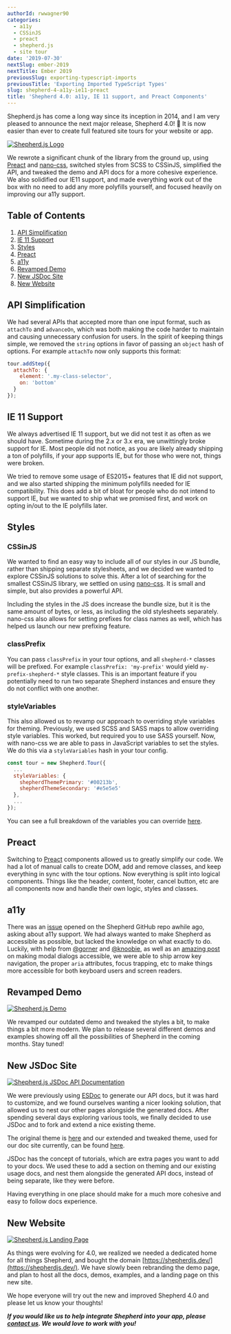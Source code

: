 ```yaml
---
authorId: rwwagner90
categories: 
  - a11y
  - CSSinJS
  - preact
  - shepherd.js
  - site tour
date: '2019-07-30'
nextSlug: ember-2019
nextTitle: Ember 2019
previousSlug: exporting-typescript-imports
previousTitle: 'Exporting Imported TypeScript Types'
slug: shepherd-4-a11y-ie11-preact
title: 'Shepherd 4.0: a11y, IE 11 support, and Preact Components'
---
```


Shepherd.js has come a long way since its inception in 2014, and I am very pleased to announce the
next major release, Shepherd 4.0! 🎉 It is now easier than ever to create full featured site tours
for your website or app.

[![Shepherd.js Logo](/img/blog/shepherd-4-a11y-ie11-preact/shepherd-logo.png)](https://shepherdjs.dev/)

We rewrote a significant chunk of the library from the ground up, using [Preact](https://preactjs.com/) and 
[nano-css](https://github.com/streamich/nano-css), switched styles from SCSS to CSSinJS, simplified 
the API, and tweaked the demo and API docs for a more cohesive experience.
We also solidified our IE11 support, and made everything work out of the box with no need to add any more
polyfills yourself, and focused heavily on improving our a11y support.

## Table of Contents
1. [API Simplification](#apisimplification)
1. [IE 11 Support](#ie11support)
1. [Styles](#styles)
1. [Preact](#preact)
1. [a11y](#a11y)
1. [Revamped Demo](#revampeddemo)
1. [New JSDoc Site](#newjsdocsite)
1. [New Website](#newwebsite)

## API Simplification

We had several APIs that accepted more than one input format, such as `attachTo` and 
`advanceOn`, which was both making the code harder to maintain and causing unnecessary 
confusion for users. In the spirit of keeping things simple, we removed the `string` options
in favor of passing an `object` hash of options. For example `attachTo` now only supports
this format:

```js
tour.addStep({
  attachTo: {
    element: '.my-class-selector',
    on: 'bottom'
  }
});
```

## IE 11 Support

We always advertised IE 11 support, but we did not test it as often as we should have. 
Sometime during the 2.x or 3.x era, we unwittingly broke support for IE. Most people did not
notice, as you are likely already shipping a ton of polyfills, if your app supports IE, but
for those who were not, things were broken.

We tried to remove some usage of ES2015+ features that IE did not support, and we also
started shipping the minimum polyfills needed for IE compatibility. This does add a bit of
bloat for people who do not intend to support IE, but we wanted to ship what we promised first,
and work on opting in/out to the IE polyfills later.

## Styles

### CSSinJS

We wanted to find an easy way to include all of our styles in our JS bundle, rather than shipping separate
stylesheets, and we decided we wanted to explore CSSinJS solutions to solve this.
After a lot of searching for the smallest CSSinJS library, we settled on using [nano-css](https://github.com/streamich/nano-css).
It is small and simple, but also provides a powerful API. 

Including the styles in the JS does increase the bundle size, but it is the same amount of bytes, or less, 
as including the old stylesheets separately. nano-css also allows for setting prefixes for class names as well,
which has helped us launch our new prefixing feature. 

### classPrefix

You can pass `classPrefix` in your tour options, and all `shepherd-*` classes will be prefixed. 
For example `classPrefix: 'my-prefix'` would yield `my-prefix-shepherd-*` style classes. 
This is an important feature if you potentially need to run two separate Shepherd instances and 
ensure they do not conflict with one another.

### styleVariables

This also allowed us to revamp our approach to overriding style variables for theming. Previously,
we used SCSS and SASS maps to allow overriding style variables. This worked, but required you to use
SASS yourself. Now, with nano-css we are able to pass in JavaScript variables to set the styles. We do
this via a `styleVariables` hash in your tour config.

```js
const tour = new Shepherd.Tour({
  ...
  styleVariables: {
    shepherdThemePrimary: '#00213b',
    shepherdThemeSecondary: '#e5e5e5'
  },
  ...
});
```

You can see a full breakdown of the variables you can override [here](https://shepherdjs.dev/docs/tutorial-03-styling.html).

## Preact

Switching to [Preact](https://preactjs.com/) components allowed us to greatly simplify our code. We had a lot of manual calls
to create DOM, add and remove classes, and keep everything in sync with the tour options. Now everything
is split into logical components. Things like the header, content, footer, cancel button, etc are all
components now and handle their own logic, styles and classes.

## a11y

There was an [issue](https://github.com/shipshapecode/shepherd/issues/198) opened on the Shepherd GitHub 
repo awhile ago, asking about a11y support. We had always wanted to make Shepherd as accessible as possible, 
but lacked the knowledge on what exactly to do. Luckily, with help from [@gorner](https://github.com/gorner)
and [@knoobie](https://github.com/knoobie), as well as an [amazing post](https://bitsofco.de/accessible-modal-dialog/) 
on making modal dialogs accessible, we were able to ship arrow key navigation, the proper `aria` attributes,
focus trapping, etc to make things more accessible for both keyboard users and screen readers.

## Revamped Demo

[![Shepherd.js Demo](/img/blog/shepherd-4-a11y-ie11-preact/demo.png)](https://shepherdjs.dev/demo/)

We revamped our outdated demo and tweaked the styles a bit, to make things a bit more modern.
We plan to release several different demos and examples showing off all the possibilities of
Shepherd in the coming months. Stay tuned!

## New JSDoc Site

[![Shepherd.js JSDoc API Documentation](/img/blog/shepherd-4-a11y-ie11-preact/docs.png)](https://shepherdjs.dev/docs/)

We were previously using [ESDoc](https://esdoc.org/) to generate our API docs, but it was hard to customize,
and we found ourselves wanting a nicer looking solution, that allowed us to nest our
other pages alongside the generated docs. After spending several days exploring various
tools, we finally decided to use JSDoc and to fork and extend a nice existing theme.

The original theme is [here](https://github.com/braintree/jsdoc-template) and our extended and tweaked theme, 
used for our doc site currently, can be found [here](https://github.com/shipshapecode/jsdoc-template-ship-shape).

JSDoc has the concept of tutorials, which are extra pages you want to add to your docs. We used these
to add a section on theming and our existing usage docs, and nest them alongside the generated API docs,
instead of being separate, like they were before.

Having everything in one place should make for a much more cohesive and easy to follow docs experience.

## New Website

[![Shepherd.js Landing Page](/img/blog/shepherd-4-a11y-ie11-preact/landing.png)](https://shepherdjs.dev/)


As things were evolving for 4.0, we realized we needed a dedicated home for all things Shepherd, and bought the
domain [https://shepherdjs.dev/](https://shepherdjs.dev/). We have slowly been rebranding the demo page, and plan
to host all the docs, demos, examples, and a landing page on this new site.

We hope everyone will try out the new and improved Shepherd 4.0 and please let us know your thoughts!

***If you would like us to help integrate Shepherd into your app, please [contact us](https://shipshape.io/contact/). We would love to 
work with you!***
